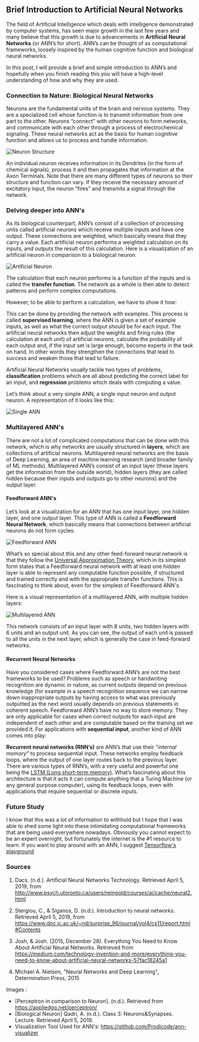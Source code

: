 ## Brief Introduction to Artificial Neural Networks

The field of Artificial Intelligence which deals with intelligence demonstrated by computer systems, has seen major growth in the last few years and many believe that this growth is due to advancements in **Artificial Neural Networks** (or ANN’s for short). ANN’s can be thought of as computational frameworks, loosely inspired by the human cognitive function and biological neural networks. 

In this post, I will provide a brief and simple introduction to ANN’s and hopefully when you finish reading this you will have a high-level understanding of how and why they are used.

### Connection to Nature: Biological Neural Networks

Neurons are the fundamental units of the brain and nervous systems. They are a specialized cell whose function is to transmit information from one part to the other. Neurons “connect” with other neurons to form networks, and communicate with each other through a process of electrochemical signaling. These neural networks act as the basis for human cognitive function and allows us to process and handle information.

![Neuron Structure](neuron.png)

An individual neuron receives information in its Dendrites (in the form of chemical signals), process it and then propagates that information at the Axon Terminals. Note that there are many different types of neurons so their structure and function can vary. If they receive the necessary amount of excitatory input, the neuron “fires” and transmits a signal through the network. 

### Delving deeper into ANN's

As its biological counterpart, ANN’s consist of a collection of processing units called artificial neurons which receive multiple inputs and have one output. These connections are weighted, which basically means that they carry a value. Each artificial neuron performs a weighted calculation on its inputs, and outputs the result of this calculation. Here is a visualization of an artificial neuron in comparison to a biological neuron.

![Artificial Neuron](artificialneuron.png)

The calculation that each neuron performs is a function of the inputs and is called the **transfer function**. The network as a whole is then able to detect patterns and perform complex computations. 

However, to be able to perform a calculation, we have to show it how: 

This can be done by providing the network with examples. This process is called **supervised learning**, where the ANN is given a set of example inputs, as well as what the correct output should be for each input. The artificial neural networks then adjust the weights and firing rules (the calculation at each unit) of artificial neurons, calculate the probability of each output and, if the input set is large enough, become experts in the task on hand. In other words they strengthen the connections that lead to success and weaken those that lead to failure. 

Artificial Neural Networks usually tackle two types of problems, **classification** problems which are all about predicting the correct label for an input, and **regression** problems which deals with computing a value.

Let’s think about a very simple ANN, a single input neuron and output neuron. A representation of it looks like this:

![Single ANN](singleANN.jpg)

### Multilayered ANN's

There are not a lot of complicated computations that can be done with this network, which is why networks are usually structured in **layers**, which are collections of artificial neurons. Multilayered neural networks are the basis of Deep Learning, an area of machine learning research (and broader family of ML methods). Multilayered ANN’s consist of an input layer (these layers get the information from the outside world), hidden layers (they are called hidden because their inputs and outputs go to other neurons)  and the output layer. 

#### Feedforward ANN's
Let’s look at a visualization for an ANN that has one input layer, one hidden layer, and one output layer. This type of ANN is called a **Feedforward Neural Network**, which basically means that connections between artificial neurons do not form cycles:


![Feedforward ANN](1hiddenlayer.jpg)

What’s so special about this and any other feed-forward neural network is that they follow the [Universal Approximation Theory](http://mcneela.github.io/machine_learning/2017/03/21/Universal-Approximation-Theorem.html), which in its simplest form states that a Feedforward neural network with at least one hidden layer is able to represent any computable function possible, if structured and trained correctly and with the appropriate transfer functions. This is fascinating to think about, even for the simplest of Feedforward ANN's.

Here is a visual representation of a multilayered ANN, with multiple hidden layers:
 
![Multilayered ANN](ann2.jpg)

This network consists of an input layer with 8 units, two hidden layers with 6 units and an output unit. As you can see, the output of each unit is passed to all the units in the next layer, which is generally the case in feed-forward networks. 

#### Recurrent Neural Networks

Have you considered cases where Feedforward ANN’s are not the best frameworks to be used? Problems such as speech or handwriting recognition are dynamic in nature, as current outputs depend on previous knowledge (for example in a speech recognition sequence we can narrow down inappropriate outputs by having access to what was previously outputted as the next word usually depends on previous statements in coherent speech. Feedforward ANN’s have no way to store memory. They are only applicable for cases when correct outputs for each input are independent of each other and are computable based on the training set we provided it. For applications with **sequential input**,  another kind of ANN comes into play: 

**Recurrent neural networks (RNN’s)** are ANN’s that use their _"internal memory”_ to process sequential input. These networks employ feedback loops, where the output of one layer routes back to the previous layer. There are various types of RNN’s, with a very useful and powerful one being the [LSTM (Long short-term memory)](https://en.wikipedia.org/wiki/Long_short-term_memory). What’s fascinating about this architecture is that it acts it can compute anything that a Turing Machine (or any general purpose computer), using its feedback loops, even with applications that require sequential or discrete inputs.


### Future Study

I know that this was a lot of information to withhold but I hope that I was able to shed some light into these intimidating computational frameworks that are being used everywhere nowadays. Obviously you cannot expect to be an expert overnight, but fortunately the internet is the #1 resource to learn. If you want to play around with an ANN, I suggest [Tensorflow's playground](http://playground.tensorflow.org/#activation=tanh&batchSize=10&dataset=circle&regDataset=reg-plane&learningRate=0.03&regularizationRate=0&noise=0&networkShape=4,2&seed=0.47097&showTestData=false&discretize=false&percTrainData=50&x=true&y=true&xTimesY=false&xSquared=false&ySquared=false&cosX=false&sinX=false&cosY=false&sinY=false&collectStats=false&problem=classification&initZero=false&hideText=false)

### Sources

1. Dacs. (n.d.). Artificial Neural Networks Technology. Retrieved April 5, 2019, from http://www.psych.utoronto.ca/users/reingold/courses/ai/cache/neural2.html

3. Stergiou, C., & Siganos, D. (n.d.). Introduction to neural networks. Retrieved April 5, 2019, from 
https://www.doc.ic.ac.uk/~nd/surprise_96/journal/vol4/cs11/report.html#Contents

4. Josh, & Josh. (2015, December 28). Everything You Need to Know About Artificial Neural Networks. Retrieved from https://medium.com/technology-invention-and-more/everything-you-need-to-know-about-artificial-neural-networks-57fac18245a1

5. Michael A. Nielsen, "Neural Networks and Deep Learning", Determination Press, 2015 

Images :

- [Perceptron in comparison to Neuron]. (n.d.). Retrieved from https://appliedgo.net/perceptron/
- [Biological Neuron] Qadri, A. (n.d.). Class 3: Neurons&Synapses. Lecture. Retrieved April 5, 2019.
- Visualization Tool Used for ANN's: https://github.com/Prodicode/ann-visualizer 




